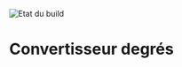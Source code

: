 ![Etat du build](https://travis-ci.org/tsauvajon/convertisseur-degr-s-.svg?branch=master)

# Convertisseur degrés

